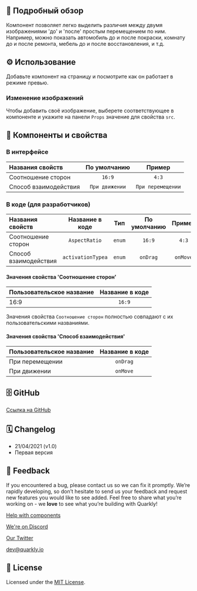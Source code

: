 ## 📖 Подробный обзор

Компонент позволяет легко выделить различия между двумя изображениями 'до' и 'после' простым перемещением по ним.
Например, можно показать автомобиль до и после покраски, комнату до и после ремонта, мебель до и после восстановления, и т.д.

## ⚙️ Использование

Добавьте компонент на страницу и посмотрите как он работает в режиме превью.

### Изменение изображений

Чтобы добавить своё изображение, выберете соответствующее в компоненте и укажите на панели `Props` значение для свойства `src`.

## 🧩 Компоненты и свойства

### В интерфейсе

| Названия свойств      |  По умолчанию  |      Пример       |
| :-------------------- | :------------: | :---------------: |
| Соотношение сторон    |     `16:9`     |       `4:3`       |
| Способ взаимодействия | `При движении` | `При перемещении` |

### В коде (для разработчиков)

| Названия свойств      |  Название в коде  |  Тип   | По умолчанию |  Пример  |
| :-------------------- | :---------------: | :----: | :----------: | :------: |
| Соотношение сторон    |   `AspectRatio`   | `enum` |    `16:9`    |  `4:3`   |
| Способ взаимодействия | `activationTypea` | `enum` |   `onDrag`   | `onMove` |

#### Значения свойства 'Соотношение сторон'

| Пользовательское название | Название в коде |
| :------------------------ | :-------------: |
| 16:9                      |     `16:9`      |

Значения свойства `Соотношение сторон` полностью совпадают с их пользовательскими названиями.

#### Значения свойства 'Способ взаимодействия'

| Пользовательское название | Название в коде |
| :------------------------ | :-------------: |
| При перемещении           |    `onDrag`     |
| При движении              |    `onMove`     |

## 🗄 GitHub

[Ссылка на GitHub](https://github.com/quarkly/community-kit/blob/master/src/BeforeAfterImage.js)

## 🗓 Changelog

-   21/04/2021 (v1.0)
-   Первая версия

## 📮 Feedback

If you encountered a bug, please contact us so we can fix it promptly. We’re rapidly developing, so don’t hesitate to send us your feedback and request new features you would like to see added. Feel free to share what you’re working on - we **love** to see what you’re building with Quarkly!

[Help with components](https://community.quarkly.io/c/requests/11)

[We're on Discord](https://discord.gg/f9KhSMGX)

[Our Twitter](https://twitter.com/quarklyapp)

[dev@quarkly.io](mailto:dev@quarkly.io)

## 📝 License

Licensed under the [MIT License](https://raw.githubusercontent.com/quarkly/community-kit/master/LICENSE).
